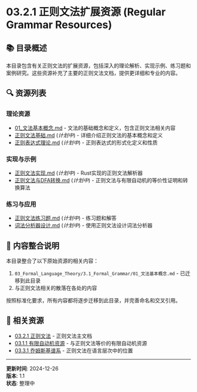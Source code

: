 # 03.2.1 正则文法扩展资源 (Regular Grammar Resources)

## 📚 目录概述

本目录包含有关正则文法的扩展资源，包括深入的理论解析、实现示例、练习题和案例研究。这些资源补充了主要的正则文法文档，提供更详细和专业的内容。

## 🔍 资源列表

### 理论资源

- [01_文法基本概念.md](./01_文法基本概念.md) - 文法的基础概念和定义，包含正则文法相关内容
- [正则文法基础.md](./正则文法基础.md) (*计划中*) - 详细介绍正则文法的基本概念和定义
- [正则表达式理论.md](./正则表达式理论.md) (*计划中*) - 正则表达式的形式化定义和性质

### 实现与示例

- [正则文法实现.md](./正则文法实现.md) (*计划中*) - Rust实现的正则文法解析器
- [正则文法与DFA转换.md](./正则文法与DFA转换.md) (*计划中*) - 正则文法与有限自动机的等价性证明和转换算法

### 练习与应用

- [正则文法练习题.md](./正则文法练习题.md) (*计划中*) - 练习题和解答
- [词法分析器设计.md](./词法分析器设计.md) (*计划中*) - 使用正则文法设计词法分析器

## 🔄 内容整合说明

本目录整合了以下原始资源的相关内容：

1. `03_Formal_Language_Theory/3.1_Formal_Grammar/01_文法基本概念.md` - 已迁移到此目录
2. 与正则文法相关的散落在各处的内容

按照标准化要求，所有内容都将逐步迁移到此目录，并完善命名和交叉引用。

## 🔗 相关资源

- [03.2.1 正则文法](../03.2.1_Regular_Grammar.md) - 正则文法主文档
- [03.1.1 有限自动机资源](../../03.1_Automata_Theory/03.1.1_Finite_Automata_Resources/) - 与正则文法等价的有限自动机资源
- [03.3.1 乔姆斯基谱系](../../03.3_Language_Hierarchy/03.3.1_Chomsky_Hierarchy.md) - 正则文法在语言层次中的位置

---

**更新时间**: 2024-12-26  
**版本**: 1.1  
**状态**: 整理中
